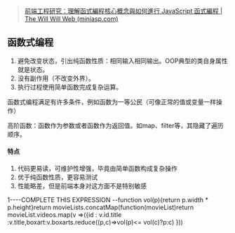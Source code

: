 > [前端工程研究：理解函式編程核心概念與如何進行 JavaScript 函式編程 | The Will Will Web (miniasp.com)](https://blog.miniasp.com/post/2016/12/10/Functional-Programming-in-JavaScript)

## 函数式编程

1. 避免改变状态，引出纯函数性质：相同输入相同输出。OOP典型的类自身属性就是状态。
2. 没有副作用（不改变外界）。
3. 执行过程使用简单函数完成复杂运算。

函数式编程满足有许多条件，例如函数为一等公民（可像正常的值或变量一样操作）

高阶函数：函数作为参数或者函数作为返回值。如map、filter等，其隐藏了遍历顺序。

#### 特点

1. 代码更易读，可维护性增强，毕竟由简单函数构成复杂操作
2. 优于纯函数性质，更容易测试
3. 性能略差，但是前端本身对这方面不是特别敏感

1----COMPLETE THIS EXPRESSION --function vol(p){return p.width * p.height}return movieLists.concatMap(function(movieList)return movieList.videos.map(v =>({id : v.id.title :v.title,boxart:v.boxarts.reduce((p,c)=>vol(p)<= vol(c)?p:c)
}))